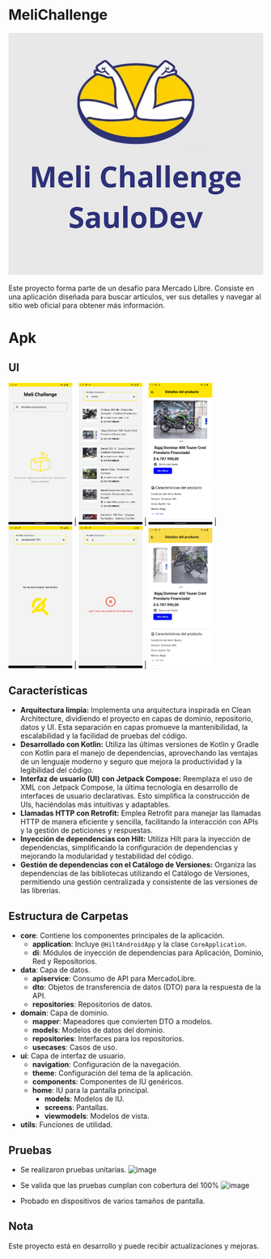 # MeliChallenge

<img src="resultImages/logo.png">

Este proyecto forma parte de un desafío para Mercado Libre. Consiste en una aplicación diseñada para
buscar artículos, ver sus detalles y navegar al sitio web oficial para obtener más información.

# Apk


## UI

<img src="resultImages/image1.png" width="25%" height="25%"> | <img src="resultImages/image2.png" width="25%" width="25%" height="25%"> | <img src="resultImages/image3.png" width="25%" width="25%" height="25%"> | 
<img src="resultImages/image6.png" width="25%" width="25%" height="25%"> | <img src="resultImages/image7.png" width="25%" width="25%" height="25%"> |
<img src="resultImages/image8.png" width="25%" width="25%" height="25%">

## Características

- **Arquitectura limpia:** Implementa una arquitectura inspirada en Clean Architecture, dividiendo
  el proyecto en capas de dominio, repositorio, datos y UI. Esta separación en capas promueve la
  mantenibilidad, la escalabilidad y la facilidad de pruebas del código.
- **Desarrollado con Kotlin:** Utiliza las últimas versiones de Kotlin y Gradle con Kotlin para el
  manejo de dependencias, aprovechando las ventajas de un lenguaje moderno y seguro que mejora la
  productividad y la legibilidad del código.
- **Interfaz de usuario (UI) con Jetpack Compose:** Reemplaza el uso de XML con Jetpack Compose, la
  última tecnología en desarrollo de interfaces de usuario declarativas. Esto simplifica la
  construcción de UIs, haciéndolas más intuitivas y adaptables.
- **Llamadas HTTP con Retrofit:** Emplea Retrofit para manejar las llamadas HTTP de manera eficiente
  y sencilla, facilitando la interacción con APIs y la gestión de peticiones y respuestas.
- **Inyección de dependencias con Hilt:** Utiliza Hilt para la inyección de dependencias,
  simplificando la configuración de dependencias y mejorando la modularidad y testabilidad del
  código.
- **Gestión de dependencias con el Catálogo de Versiones:** Organiza las dependencias de las
  bibliotecas utilizando el Catálogo de Versiones, permitiendo una gestión centralizada y
  consistente de las versiones de las librerías.

## Estructura de Carpetas

- **core**: Contiene los componentes principales de la aplicación.
    - **application**: Incluye `@HiltAndroidApp` y la clase `CoreApplication`.
    - **di**: Módulos de inyección de dependencias para Aplicación, Dominio, Red y Repositorios.
- **data**: Capa de datos.
    - **apiservice**: Consumo de API para MercadoLibre.
    - **dto**: Objetos de transferencia de datos (DTO) para la respuesta de la API.
    - **repositories**: Repositorios de datos.
- **domain**: Capa de dominio.
    - **mapper**: Mapeadores que convierten DTO a modelos.
    - **models**: Modelos de datos del dominio.
    - **repositories**: Interfaces para los repositorios.
    - **usecases**: Casos de uso.
- **ui**: Capa de interfaz de usuario.
    - **navigation**: Configuración de la navegación.
    - **theme**: Configuración del tema de la aplicación.
    - **components**: Componentes de IU genéricos.
    - **home**: IU para la pantalla principal.
        - **models**: Modelos de IU.
        - **screens**: Pantallas.
        - **viewmodels**: Modelos de vista.
- **utils**: Funciones de utilidad.

## Pruebas

- Se realizaron pruebas unitarias.
![image](https://github.com/SaulUrrea/MeliChallenge/assets/70782846/166cdc4c-2cc6-48e2-8780-fb7994cf5132)
- Se valida que las pruebas cumplan con cobertura del 100%
![image](https://github.com/SaulUrrea/MeliChallenge/assets/70782846/f5e3a51c-8796-479e-8211-e44f263504e6)

- Probado en dispositivos de varios tamaños de pantalla.

## Nota

Este proyecto está en desarrollo y puede recibir actualizaciones y mejoras.
